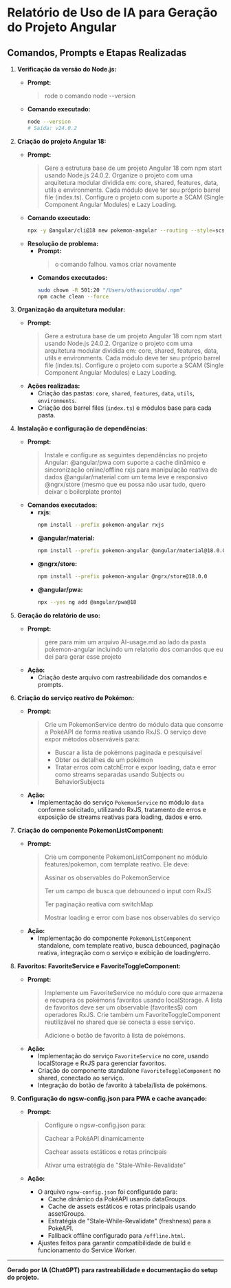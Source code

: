 # Relatório de Uso de IA para Geração do Projeto Angular

## Comandos, Prompts e Etapas Realizadas

1. **Verificação da versão do Node.js:**
   - **Prompt:**
     > rode o comando node --version
   - **Comando executado:**
     ```sh
     node --version
     # Saída: v24.0.2
     ```

2. **Criação do projeto Angular 18:**
   - **Prompt:**
     > Gere a estrutura base de um projeto Angular 18 com npm start usando Node.js 24.0.2. Organize o projeto com uma arquitetura modular dividida em: core, shared, features, data, utils e environments. Cada módulo deve ter seu próprio barrel file (index.ts). Configure o projeto com suporte a SCAM (Single Component Angular Modules) e Lazy Loading.
   - **Comando executado:**
     ```sh
     npx -y @angular/cli@18 new pokemon-angular --routing --style=scss --strict --skip-git --no-ssr
     ```
   - **Resolução de problema:**
     - **Prompt:**
       > o comando falhou. vamos criar novamente
     - **Comandos executados:**
       ```sh
       sudo chown -R 501:20 "/Users/othaviorudda/.npm"
       npm cache clean --force
       ```

3. **Organização da arquitetura modular:**
   - **Prompt:**
     > Gere a estrutura base de um projeto Angular 18 com npm start usando Node.js 24.0.2. Organize o projeto com uma arquitetura modular dividida em: core, shared, features, data, utils e environments. Cada módulo deve ter seu próprio barrel file (index.ts). Configure o projeto com suporte a SCAM (Single Component Angular Modules) e Lazy Loading.
   - **Ações realizadas:**
     - Criação das pastas: `core`, `shared`, `features`, `data`, `utils`, `environments`.
     - Criação dos barrel files (`index.ts`) e módulos base para cada pasta.

4. **Instalação e configuração de dependências:**
   - **Prompt:**
     > Instale e configure as seguintes dependências no projeto Angular:
     > @angular/pwa com suporte a cache dinâmico e sincronização online/offline
     > rxjs para manipulação reativa de dados
     > @angular/material com um tema leve e responsivo
     > @ngrx/store (mesmo que eu possa não usar tudo, quero deixar o boilerplate pronto)
   - **Comandos executados:**
     - **rxjs:**
       ```sh
       npm install --prefix pokemon-angular rxjs
       ```
     - **@angular/material:**
       ```sh
       npm install --prefix pokemon-angular @angular/material@18.0.0
       ```
     - **@ngrx/store:**
       ```sh
       npm install --prefix pokemon-angular @ngrx/store@18.0.0
       ```
     - **@angular/pwa:**
       ```sh
       npx --yes ng add @angular/pwa@18
       ```

6. **Geração do relatório de uso:**
   - **Prompt:**
     > gere para mim um arquivo AI-usage.md ao lado da pasta pokemon-angular incluindo um relatorio dos comandos que eu dei para gerar esse projeto
   - **Ação:**
     - Criação deste arquivo com rastreabilidade dos comandos e prompts.

7. **Criação do serviço reativo de Pokémon:**
   - **Prompt:**
     > Crie um PokemonService dentro do módulo data que consome a PokéAPI de forma reativa usando RxJS. O serviço deve expor métodos observáveis para:
     >
     > - Buscar a lista de pokémons paginada e pesquisável
     > - Obter os detalhes de um pokémon
     > - Tratar erros com catchError e expor loading, data e error como streams separadas usando Subjects ou BehaviorSubjects
   - **Ação:**
     - Implementação do serviço `PokemonService` no módulo `data` conforme solicitado, utilizando RxJS, tratamento de erros e exposição de streams reativas para loading, dados e erro.

8. **Criação do componente PokemonListComponent:**
   - **Prompt:**
     > Crie um componente PokemonListComponent no módulo features/pokemon, com template reativo. Ele deve:
     >
     > Assinar os observables do PokemonService
     >
     > Ter um campo de busca que debounced o input com RxJS
     >
     > Ter paginação reativa com switchMap
     >
     > Mostrar loading e error com base nos observables do serviço
   - **Ação:**
     - Implementação do componente `PokemonListComponent` standalone, com template reativo, busca debounced, paginação reativa, integração com o serviço e exibição de loading/erro.

9. **Favoritos: FavoriteService e FavoriteToggleComponent:**
   - **Prompt:**
     > Implemente um FavoriteService no módulo core que armazena e recupera os pokémons favoritos usando localStorage. A lista de favoritos deve ser um observable (favorites$) com operadores RxJS. Crie também um FavoriteToggleComponent reutilizável no shared que se conecta a esse serviço.
     >
     > Adicione o botão de favorito à lista de pokémons.
   - **Ação:**
     - Implementação do serviço `FavoriteService` no core, usando localStorage e RxJS para gerenciar favoritos.
     - Criação do componente standalone `FavoriteToggleComponent` no shared, conectado ao serviço.
     - Integração do botão de favorito à tabela/lista de pokémons.

10. **Configuração do ngsw-config.json para PWA e cache avançado:**
    - **Prompt:**
      > Configure o ngsw-config.json para:
      >
      > Cachear a PokéAPI dinamicamente
      >
      > Cachear assets estáticos e rotas principais
      >
      > Ativar uma estratégia de "Stale-While-Revalidate"

    - **Ação:**
      - O arquivo `ngsw-config.json` foi configurado para:
        - Cache dinâmico da PokéAPI usando dataGroups.
        - Cache de assets estáticos e rotas principais usando assetGroups.
        - Estratégia de "Stale-While-Revalidate" (freshness) para a PokéAPI.
        - Fallback offline configurado para `/offline.html`.
      - Ajustes feitos para garantir compatibilidade de build e funcionamento do Service Worker.

---

**Gerado por IA (ChatGPT) para rastreabilidade e documentação do setup do projeto.** 